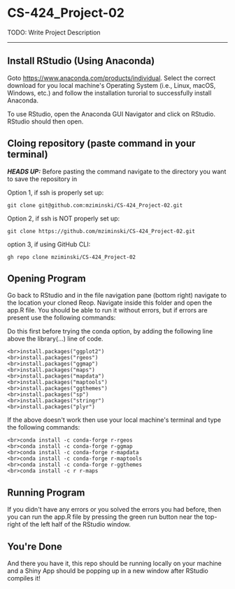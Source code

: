 # CS-424_Project-02

TODO: Write Project Description

---

## Install RStudio (Using Anaconda)

Goto https://www.anaconda.com/products/individual. Select the correct download for you local machine's Operating System (i.e., Linux, macOS, Windows, etc.) and follow the installation turorial to successfully install Anaconda.

To use RStudio, open the Anaconda GUI Navigator and click on RStudio. RStudio should then open.

## Cloing repository (paste command in your terminal)

***HEADS UP:*** Before pasting the command navigate to the directory you want to save the repository in

Option 1, if ssh is properly set up:
```
git clone git@github.com:mziminski/CS-424_Project-02.git
```
Option 2, if ssh is NOT properly set up:
```
git clone https://github.com/mziminski/CS-424_Project-02.git
```
option 3, if using GitHub CLI:
```
gh repo clone mziminski/CS-424_Project-02
```

## Opening Program

Go back to RStudio and in the file navigation pane (bottom right) navigate to the location your cloned Reop. Navigate inside this folder and open the app.R file. You should be able to run it without errors, but if errors are present use the following commands:

Do this first before trying the conda option, by adding the following line above the library(...) line of code.
```
<br>install.packages("ggplot2")
<br>install.packages("rgeos")
<br>install.packages("ggmap")
<br>install.packages("maps")
<br>install.packages("mapdata")
<br>install.packages("maptools")
<br>install.packages("ggthemes")
<br>install.packages("sp")
<br>install.packages("stringr")
<br>install.packages("plyr")
```

If the above doesn't work then use your local machine's terminal and type the following commands:

```
<br>conda install -c conda-forge r-rgeos
<br>conda install -c conda-forge r-ggmap
<br>conda install -c conda-forge r-mapdata
<br>conda install -c conda-forge r-maptools
<br>conda install -c conda-forge r-ggthemes
<br>conda install -c r r-maps
```

## Running Program

If you didn't have any errors or you solved the errors you had before, then you can run the app.R file by pressing the green run button near the top-right of the left half of the RStudio window.

## You're Done
And there you have it, this repo should be running locally on your machine and a Shiny App should be popping up in a new window after RStudio compiles it!




